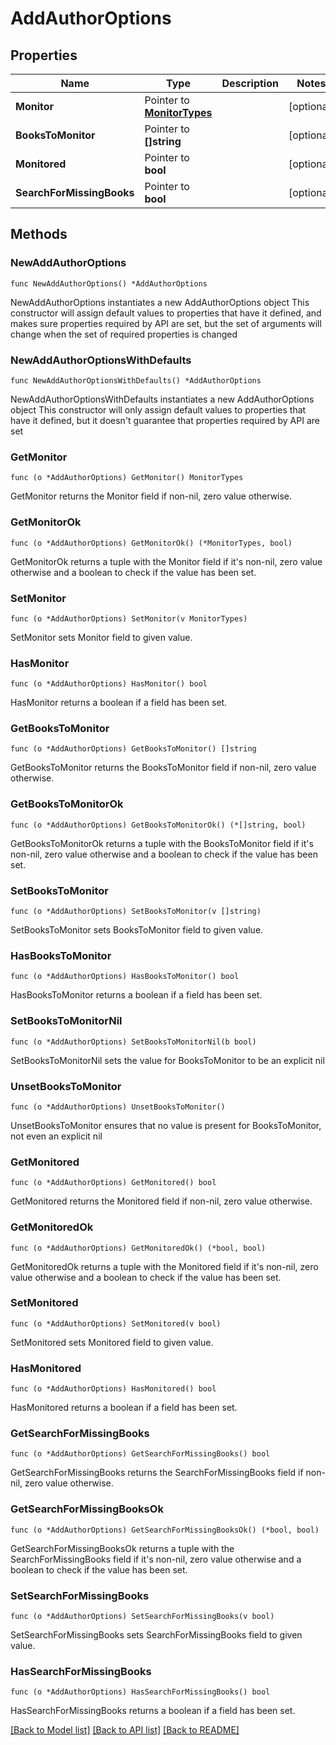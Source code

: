 # AddAuthorOptions

## Properties

Name | Type | Description | Notes
------------ | ------------- | ------------- | -------------
**Monitor** | Pointer to [**MonitorTypes**](MonitorTypes.md) |  | [optional] 
**BooksToMonitor** | Pointer to **[]string** |  | [optional] 
**Monitored** | Pointer to **bool** |  | [optional] 
**SearchForMissingBooks** | Pointer to **bool** |  | [optional] 

## Methods

### NewAddAuthorOptions

`func NewAddAuthorOptions() *AddAuthorOptions`

NewAddAuthorOptions instantiates a new AddAuthorOptions object
This constructor will assign default values to properties that have it defined,
and makes sure properties required by API are set, but the set of arguments
will change when the set of required properties is changed

### NewAddAuthorOptionsWithDefaults

`func NewAddAuthorOptionsWithDefaults() *AddAuthorOptions`

NewAddAuthorOptionsWithDefaults instantiates a new AddAuthorOptions object
This constructor will only assign default values to properties that have it defined,
but it doesn't guarantee that properties required by API are set

### GetMonitor

`func (o *AddAuthorOptions) GetMonitor() MonitorTypes`

GetMonitor returns the Monitor field if non-nil, zero value otherwise.

### GetMonitorOk

`func (o *AddAuthorOptions) GetMonitorOk() (*MonitorTypes, bool)`

GetMonitorOk returns a tuple with the Monitor field if it's non-nil, zero value otherwise
and a boolean to check if the value has been set.

### SetMonitor

`func (o *AddAuthorOptions) SetMonitor(v MonitorTypes)`

SetMonitor sets Monitor field to given value.

### HasMonitor

`func (o *AddAuthorOptions) HasMonitor() bool`

HasMonitor returns a boolean if a field has been set.

### GetBooksToMonitor

`func (o *AddAuthorOptions) GetBooksToMonitor() []string`

GetBooksToMonitor returns the BooksToMonitor field if non-nil, zero value otherwise.

### GetBooksToMonitorOk

`func (o *AddAuthorOptions) GetBooksToMonitorOk() (*[]string, bool)`

GetBooksToMonitorOk returns a tuple with the BooksToMonitor field if it's non-nil, zero value otherwise
and a boolean to check if the value has been set.

### SetBooksToMonitor

`func (o *AddAuthorOptions) SetBooksToMonitor(v []string)`

SetBooksToMonitor sets BooksToMonitor field to given value.

### HasBooksToMonitor

`func (o *AddAuthorOptions) HasBooksToMonitor() bool`

HasBooksToMonitor returns a boolean if a field has been set.

### SetBooksToMonitorNil

`func (o *AddAuthorOptions) SetBooksToMonitorNil(b bool)`

 SetBooksToMonitorNil sets the value for BooksToMonitor to be an explicit nil

### UnsetBooksToMonitor
`func (o *AddAuthorOptions) UnsetBooksToMonitor()`

UnsetBooksToMonitor ensures that no value is present for BooksToMonitor, not even an explicit nil
### GetMonitored

`func (o *AddAuthorOptions) GetMonitored() bool`

GetMonitored returns the Monitored field if non-nil, zero value otherwise.

### GetMonitoredOk

`func (o *AddAuthorOptions) GetMonitoredOk() (*bool, bool)`

GetMonitoredOk returns a tuple with the Monitored field if it's non-nil, zero value otherwise
and a boolean to check if the value has been set.

### SetMonitored

`func (o *AddAuthorOptions) SetMonitored(v bool)`

SetMonitored sets Monitored field to given value.

### HasMonitored

`func (o *AddAuthorOptions) HasMonitored() bool`

HasMonitored returns a boolean if a field has been set.

### GetSearchForMissingBooks

`func (o *AddAuthorOptions) GetSearchForMissingBooks() bool`

GetSearchForMissingBooks returns the SearchForMissingBooks field if non-nil, zero value otherwise.

### GetSearchForMissingBooksOk

`func (o *AddAuthorOptions) GetSearchForMissingBooksOk() (*bool, bool)`

GetSearchForMissingBooksOk returns a tuple with the SearchForMissingBooks field if it's non-nil, zero value otherwise
and a boolean to check if the value has been set.

### SetSearchForMissingBooks

`func (o *AddAuthorOptions) SetSearchForMissingBooks(v bool)`

SetSearchForMissingBooks sets SearchForMissingBooks field to given value.

### HasSearchForMissingBooks

`func (o *AddAuthorOptions) HasSearchForMissingBooks() bool`

HasSearchForMissingBooks returns a boolean if a field has been set.


[[Back to Model list]](../README.md#documentation-for-models) [[Back to API list]](../README.md#documentation-for-api-endpoints) [[Back to README]](../README.md)


